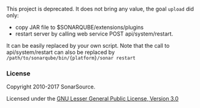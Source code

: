 This project is deprecated. It does not bring any value, the goal `upload` did only:
* copy JAR file to $SONARQUBE/extensions/plugins
* restart server by calling web service POST api/system/restart. 

It can be easily replaced by your own script. Note that the call to api/system/restart can also be replaced by `/path/to/sonarqube/bin/{platform}/sonar restart`

### License

Copyright 2010-2017 SonarSource.

Licensed under the [GNU Lesser General Public License, Version 3.0](http://www.gnu.org/licenses/lgpl.txt)

